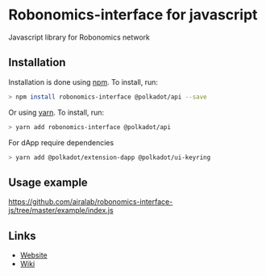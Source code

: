 # Robonomics-interface for javascript

Javascript library for Robonomics network

## Installation

Installation is done using [npm](https://www.npmjs.com/). To install, run:

```bash
> npm install robonomics-interface @polkadot/api --save
```

Or using [yarn](https://yarnpkg.com/). To install, run:

```bash
> yarn add robonomics-interface @polkadot/api
```

For dApp require dependencies

```bash
> yarn add @polkadot/extension-dapp @polkadot/ui-keyring
```

## Usage example

https://github.com/airalab/robonomics-interface-js/tree/master/example/index.js

## Links

- [Website](https://robonomics.network/)
- [Wiki](https://wiki.robonomics.network/en/)
